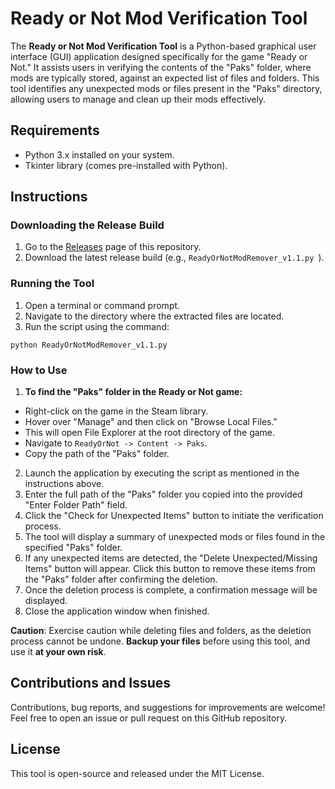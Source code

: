 # Ready or Not Mod Verification Tool

The **Ready or Not Mod Verification Tool** is a Python-based graphical user interface (GUI) application designed specifically for the game "Ready or Not." It assists users in verifying the contents of the "Paks" folder, where mods are typically stored, against an expected list of files and folders. This tool identifies any unexpected mods or files present in the "Paks" directory, allowing users to manage and clean up their mods effectively.

## Requirements
- Python 3.x installed on your system.
- Tkinter library (comes pre-installed with Python).

## Instructions

### Downloading the Release Build
1. Go to the [Releases](https://github.com/Snaping14/Ready-or-Not-Mod-Remover/releases) page of this repository.
2. Download the latest release build (e.g., `ReadyOrNotModRemover_v1.1.py
`).

### Running the Tool
1. Open a terminal or command prompt.
2. Navigate to the directory where the extracted files are located.
3. Run the script using the command:
```
python ReadyOrNotModRemover_v1.1.py
```
### How to Use
1. **To find the "Paks" folder in the Ready or Not game:**
- Right-click on the game in the Steam library.
- Hover over "Manage" and then click on "Browse Local Files."
- This will open File Explorer at the root directory of the game.
- Navigate to `ReadyOrNot -> Content -> Paks`.
- Copy the path of the "Paks" folder.
2. Launch the application by executing the script as mentioned in the instructions above.
3. Enter the full path of the "Paks" folder you copied into the provided "Enter Folder Path" field.
4. Click the "Check for Unexpected Items" button to initiate the verification process.
5. The tool will display a summary of unexpected mods or files found in the specified "Paks" folder.
6. If any unexpected items are detected, the "Delete Unexpected/Missing Items" button will appear. Click this button to remove these items from the "Paks" folder after confirming the deletion.
7. Once the deletion process is complete, a confirmation message will be displayed.
8. Close the application window when finished.

**Caution**: Exercise caution while deleting files and folders, as the deletion process cannot be undone. **Backup your files** before using this tool, and use it **at your own risk**.

## Contributions and Issues
Contributions, bug reports, and suggestions for improvements are welcome! Feel free to open an issue or pull request on this GitHub repository.

## License
This tool is open-source and released under the MIT License.
